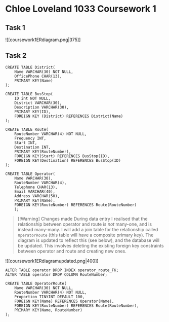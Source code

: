 # Chloe Loveland 1033 Coursework 1

## Task 1
![[coursework1ERdiagram.png|375]]

## Task 2
```
CREATE TABLE District(
	Name VARCHAR(30) NOT NULL,
	OfficePhone CHAR(13),
	PRIMARY KEY(Name)
);
```

```
CREATE TABLE BusStop(
	ID int NOT NULL,
	District VARCHAR(30),
	Description VARCHAR(30),
	PRIMARY KEY(ID),
	FOREIGN KEY (District) REFERENCES District(Name)
);
```

```
CREATE TABLE Route(
	RouteNumber VARCHAR(4) NOT NULL,
	Frequency INT,
	Start INT,
	Destination INT,
	PRIMARY KEY(RouteNumber),
	FOREIGN KEY(Start) REFERENCES BusStop(ID),
	FOREIGN KEY(Destination) REFERENCES BusStop(ID)
);
```

```
CREATE TABLE Operator(
	Name VARCHAR(30),
	RouteNumber VARCHAR(4),
	Telephone CHAR(13),
	Email VARCHAR(40),
	Address VARCHAR(50),
	PRIMARY KEY(Name),
	FOREIGN KEY(RouteNumber) REFERENCES Route(RouteNumber)
	);
```

> [!Warning] Changes made
> During data entry I realised that the relationship between operator and route is *not* many-one, and is instead many-many. I will add a join table for the relationship called `OperatorRoute` (this table will have a composite primary key). The diagram is updated to reflect this (see below), and the database will be updated.
> This involves deleting the existing foreign key constraints between operator and route and creating new ones.

![[coursework1ERdiagramupdated.png|400]]

```
ALTER TABLE operator DROP INDEX operator_route_FK;
ALTER TABLE operator DROP COLUMN RouteNumber;
```

```
CREATE TABLE OperatorRoute(
	Name VARCHAR(30) NOT NULL,
	RouteNumber VARCHAR(4) NOT NULL,
	Proportion TINYINT DEFAULT 100,
	FOREIGN KEY(Name) REFERENCES Operator(Name),
	FOREIGN KEY(RouteNumber) REFERENCES Route(RouteNumber),
	PRIMARY KEY(Name, RouteNumber)
);
```